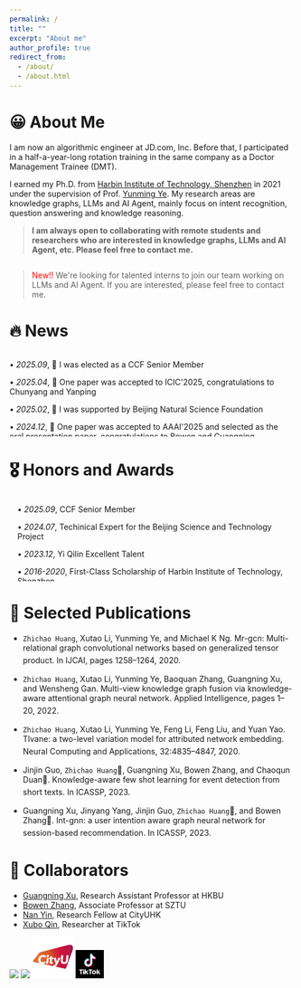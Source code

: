 ```yaml
---
permalink: /
title: ""
excerpt: "About me"
author_profile: true
redirect_from: 
  - /about/
  - /about.html
---
```


# 😀 About Me
I am now an algorithmic engineer at JD.com, Inc. Before that, I participated in a half-a-year-long rotation training in the same company as a Doctor Management Trainee (DMT).

I earned my Ph.D. from <a href="http://en.hitsz.edu.cn/">Harbin Institute of Technology, Shenzhen</a> in 2021 under the supervision of Prof. <a href="https://faculty.hitsz.edu.cn/yeyunming?lang=en">Yunming Ye</a>. My research areas are knowledge graphs, LLMs and AI Agent, mainly focus on intent recognition, question answering and knowledge reasoning.

>  <span>**I am always open to collaborating with remote students and researchers who are interested in knowledge graphs, LLMs and AI Agent, etc. Please feel free to contact me.**</span> 
```zhichao [at] cshzc [dot] top
```

> <span style="color:red">New!!</span> We're looking for talented interns to join our team working on LLMs and AI Agent. If you are interested, please feel free to contact me.

# 🔥 News
<div style="height: 150px; overflow-y: scroll;">
  <div styple="padding-left: 1em;">
    <p>• <em>2025.09</em>, 🎉 I was elected as a CCF Senior Member</p>
    <p>• <em>2025.04</em>, 🎉 One paper was accepted to ICIC'2025, congratulations to Chunyang and Yanping</p>
    <p>• <em>2025.02</em>, 🎉 I was supported by Beijing Natural Science Foundation</p>
    <p>• <em>2024.12</em>, 🎉 One paper was accepted to AAAI'2025 and selected as the oral presentation paper, congratulations to Bowen and Guangning</p>
    <p>• <em>2024.08</em>, 🎉 One paper was acceptd to Applied Intelligence Journal</p>
    <p>• <em>2024.07</em>, 🎉 I was elected as a technical expert for the Beijing Science and Technology Project</p>
    <p>• <em>2023.12</em>, 🎉 Awarded the "Yi Qilin" Excellent Talent designation by the Beijing Economic-Technological Development Area</p>
    <p>• <em>2023.12</em>, 🎉 I became an associate senior researcher at the Beijing Natural Science Research Series Committee</p>
    <p>• <em>2023.02</em>, 🎉 Two corresponding author papers were accepted to ICASSP'2023</p>
  </div>
</div>

# 🎖 Honors and Awards
<div style="height: 150px; overflow-y: scroll;">
  <div style="padding-left: 1em;">
    <p>• <em>2025.09</em>, CCF Senior Member</p>
    <p>• <em>2024.07</em>, Techinical Expert for the Beijing Science and Technology Project</p>
    <p>• <em>2023.12</em>, Yi Qilin Excellent Talent</p>
    <p>• <em>2016-2020</em>, First-Class Scholarship of Harbin Institute of Technology, Shenzhen</p>
    <p>• <em>2016.07</em>, Outstanding Graduate of Harbin Institute of Technology, Shenzhen</p>
    <p>• <em>2015.07</em>, Merit Student of Harbin Institute of Technology, Shenzhen</p>
  </div>
</div>

# 📝 Selected Publications
- `Zhichao Huang`, Xutao Li, Yunming Ye, and Michael K Ng. Mr-gcn: Multi-relational graph convolutional networks based on generalized tensor product. In IJCAI, pages 1258–1264, 2020. <a href="https://www.ijcai.org/proceedings/2020/175"><i style="font-size: 20px;" class="fa fa-file-pdf"></i></a> <a href="https://github.com/iceshzc/MR-GCN-DENSE"><i style="font-size: 20px;" class="fab fa-fw fa-github"></i></a>

- `Zhichao Huang`, Xutao Li, Yunming Ye, Baoquan Zhang, Guangning Xu, and Wensheng Gan. Multi-view knowledge graph fusion via knowledge-aware attentional graph neural network. Applied Intelligence, pages 1–20, 2022. <a href="https://link.springer.com/article/10.1007/s10489-022-03667-1"><i style="font-size: 20px;" class="fa fa-file-pdf"></i></a> <a href="https://code.aliyun.com/hithzc/KAGNN"><i style="font-size: 20px;" class="fab fa-fw fa-github"></i></a>

- `Zhichao Huang`, Xutao Li, Yunming Ye, Feng Li, Feng Liu, and Yuan Yao. Tlvane: a two-level variation model for attributed network embedding. Neural Computing and Applications, 32:4835–4847, 2020. <a href="https://link.springer.com/article/10.1007/s00521-018-3875-5"><i style="font-size: 20px;" class="fa fa-file-pdf"></i></a>

- Jinjin Guo, `Zhichao Huang`📧, Guangning Xu, Bowen Zhang, and Chaoqun Duan📧. Knowledge-aware few shot learning for event detection from short texts. In ICASSP, 2023. <a href="https://ieeexplore.ieee.org/document/10095891"><i style="font-size: 20px;" class="fa fa-file-pdf"></i></a>

- Guangning Xu, Jinyang Yang, Jinjin Guo, `Zhichao Huang`📧, and Bowen Zhang📧. Int-gnn: a user intention aware graph neural network for session-based recommendation. In ICASSP, 2023.  <a href="https://ieeexplore.ieee.org/abstract/document/10097031"><i style="font-size: 20px;" class="fa fa-file-pdf"></i></a> <a href="https://github.com/xuguangning1218/IntGNN_ICASSP2023"><i style="font-size: 20px;" class="fab fa-fw fa-github"></i></a>

# 🤝 Collaborators
- [Guangning Xu](https://xuguangning1218.github.io/), Research Assistant Professor at HKBU
- [Bowen Zhang](https://scholar.google.com/citations?hl=en&user=2O1BOpEAAAAJ), Associate Professor at SZTU
- [Nan Yin](https://scholar.google.com/citations?user=NoOK0pIAAAAJ&hl=en), Research Fellow at CityUHK
- [Xubo Qin](https://scholar.google.com/citations?user=3GRaz1AAAAAJ&hl=en), Researcher at TikTok

<img class="svg" src="/images/hkbu_logo.png" width="105pt"> <img class="svg" src="/images/sztu_logo.png" width="50pt"> <img class="svg" src="/images/cityu.png" width="73pt"> <img class="svg" src="/images/tiktok.png" width="50pt">
